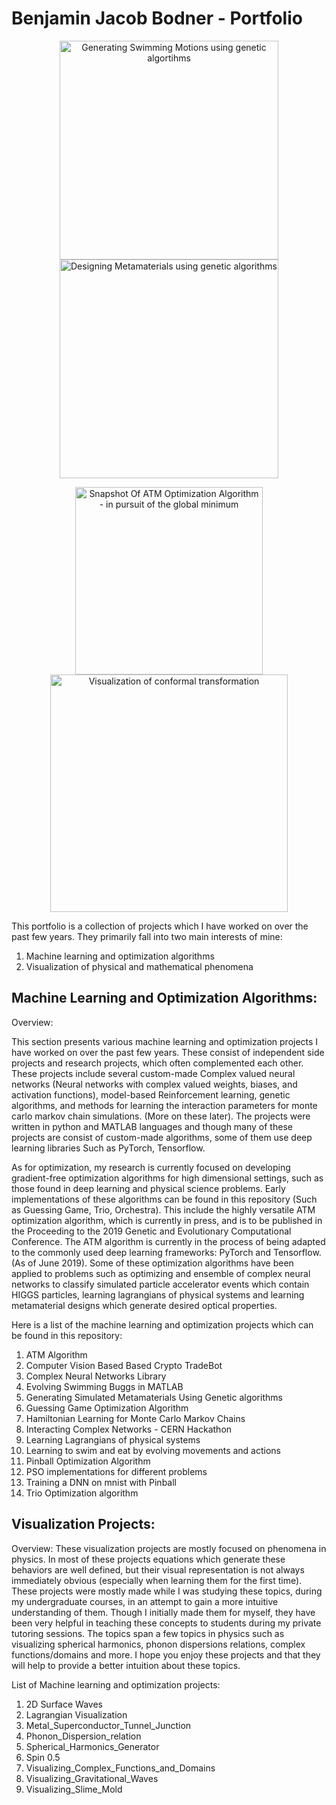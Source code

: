 # Benjamin Jacob Bodner - Portfolio



<p align="center">
    <img src=https://github.com/BjBodner/Portfolio/blob/master/Machine_Learning_and_Optimization_Projects/Images/Swimming%20AI%20GIF2.gif width="350" title="Generating Swimming Motions using genetic algortihms">
  <img src=https://github.com/BjBodner/Portfolio/blob/master/Machine_Learning_and_Optimization_Projects/Generating_Simulated_Metamaterials_Using_ATM_Algorithm/MetaMaterials.gif width="350" title="Designing Metamaterials using genetic algorithms">
</p>
   
   
   
   
<p align="center">
   <img src=https://github.com/BjBodner/Portfolio/blob/master/Machine_Learning_and_Optimization_Projects/Images/ATM_Optimization_Snapshot.JPG width="300" title="Snapshot Of ATM Optimization Algorithm - in pursuit of the global minimum">
   <img src=https://github.com/BjBodner/Portfolio/blob/master/Visualization_Projects/Images/Conformal-Transormation_of_1_z_to_the_Power_Alpha.JPG
width="380" title="Visualization of conformal transformation">
</p>

This portfolio is a collection of projects which I have worked on over the past few years. They primarily fall into two main interests of mine:
1. Machine learning and optimization algorithms
2. Visualization of physical and mathematical phenomena


## Machine Learning and Optimization Algorithms:

Overview:

This section presents various machine learning and optimization projects I have worked on over the past few years. 
These consist of independent side projects and research projects, which often complemented each other. 
These projects include several custom-made Complex valued neural networks (Neural networks with complex valued weights, biases, and activation functions), model-based Reinforcement learning, genetic algorithms, and methods for learning the interaction parameters for monte carlo markov chain simulations. (More on these later). 
The projects were written in python and MATLAB languages and though many of these projects are consist of custom-made algorithms, some of them use deep learning libraries Such as PyTorch, Tensorflow.

As for optimization, my research is currently focused on developing gradient-free optimization algorithms for high dimensional settings, such as those found in deep learning and physical science problems. 
Early implementations of these algorithms can be found in this repository (Such as Guessing Game, Trio, Orchestra). This include the highly versatile ATM optimization algorithm, which is currently in press, and is to be published in the Proceeding to the 2019 Genetic and Evolutionary Computational Conference. The ATM algorithm is currently in the process of being adapted to the commonly used deep learning frameworks: PyTorch and Tensorflow. (As of June 2019).
Some of these optimization algorithms have been applied to problems such as optimizing and ensemble
of complex neural networks to classify simulated particle accelerator events which contain HIGGS particles, learning lagrangians of physical systems and learning metamaterial designs which generate desired optical properties.


Here is a list of the machine learning and optimization projects which can be found in this repository:
1. ATM Algorithm
2. Computer Vision Based Based Crypto TradeBot
3. Complex Neural Networks Library
4. Evolving Swimming Buggs in MATLAB
5. Generating Simulated Metamaterials Using Genetic algorithms
6. Guessing Game Optimization Algorithm
7. Hamiltonian Learning for Monte Carlo Markov Chains
8. Interacting Complex Networks - CERN Hackathon
9. Learning Lagrangians of physical systems
10. Learning to swim and eat by evolving movements and actions
11. Pinball Optimization Algorithm
12. PSO implementations for different problems
13. Training a DNN on mnist with Pinball
14. Trio Optimization algorithm



## Visualization Projects:

Overview:
These visualization projects are mostly focused on phenomena in physics. In most of these projects equations which generate these behaviors are well defined, but their visual representation is not always immediately obvious (especially when learning them for the first time). These projects were mostly made while I was studying these topics, during my undergraduate courses, in an attempt to gain a more intuitive understanding of them. Though I initially made them for myself, they have been very helpful in teaching these concepts to students during my private tutoring sessions.
The topics span a few topics in physics such as visualizing spherical harmonics, phonon dispersions relations, complex functions/domains and more. I hope you enjoy these projects and that they will help to provide a better intuition about these topics.


List of Machine learning and optimization projects:
1. 2D Surface Waves
2. Lagrangian Visualization
3. Metal_Superconductor_Tunnel_Junction
4. Phonon_Dispersion_relation
5. Spherical_Harmonics_Generator
6. Spin 0.5
7. Visualizing_Complex_Functions_and_Domains
8. Visualizing_Gravitational_Waves
9. Visualizing_Slime_Mold

